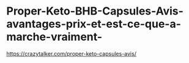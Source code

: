 # Proper-Keto-BHB-Capsules-Avis-avantages-prix-et-est-ce-que-a-marche-vraiment-
https://crazytalker.com/proper-keto-capsules-avis/
